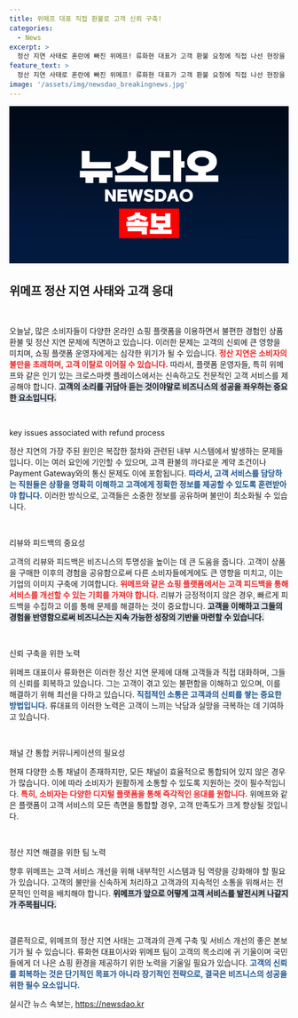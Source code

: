 ```yaml
---
title: 위메프 대표 직접 환불로 고객 신뢰 구축!
categories:
  - News
excerpt: >
  정산 지연 사태로 혼란에 빠진 위메프! 류화현 대표가 고객 환불 요청에 직접 나선 현장을 전합니다. 고객의 목소리가 닿는 순간, 위메프의 진정성은 과연?
feature_text: >
  정산 지연 사태로 혼란에 빠진 위메프! 류화현 대표가 고객 환불 요청에 직접 나선 현장을 전합니다. 고객의 목소리가 닿는 순간, 위메프의 진정성은 과연?
image: '/assets/img/newsdao_breakingnews.jpg'
---
```


<p><img src="/assets/img/newsdao_breakingnews.jpg" alt="implanttips 속보" /></p>

<h2 data-ke-size="size26">위메프 정산 지연 사태와 고객 응대</h2>

<p data-ke-size="size16">&nbsp;</p>

<p>오늘날, 많은 소비자들이 다양한 온라인 쇼핑 플랫폼을 이용하면서 불편한 경험인 상품 환불 및 정산 지연 문제에 직면하고 있습니다. 이러한 문제는 고객의 신뢰에 큰 영향을 미치며, 쇼핑 플랫폼 운영자에게는 심각한 위기가 될 수 있습니다. <b><span style="color: #ee2323;">정산 지연은 소비자의 불만을 초래하며, 고객 이탈로 이어질 수 있습니다.</span></b> 따라서, 플랫폼 운영자들, 특히 위메프와 같은 인기 있는 크로스마켓 플레이스에서는 신속하고도 전문적인 고객 서비스를 제공해야 합니다. <b><span style="background-color: #21538527;">고객의 소리를 귀담아 듣는 것이야말로 비즈니스의 성공을 좌우하는 중요한 요소입니다.</span></b></p>

<p data-ke-size="size16">&nbsp;</p>

<p>key issues associated with refund process</p>

<p>정산 지연의 가장 주된 원인은 복잡한 절차와 관련된 내부 시스템에서 발생하는 문제들입니다. 이는 여러 요인에 기인할 수 있으며, 고객 환불의 까다로운 계약 조건이나 Payment Gateway와의 통신 문제도 이에 포함됩니다. <b><span style="color: #1a5490;">따라서, 고객 서비스를 담당하는 직원들은 상황을 명확히 이해하고 고객에게 정확한 정보를 제공할 수 있도록 훈련받아야 합니다.</span></b> 이러한 방식으로, 고객들은 소중한 정보를 공유하며 불만이 최소화될 수 있습니다.</p>

<p data-ke-size="size16">&nbsp;</p>

<p>리뷰와 피드백의 중요성</p>

<p>고객의 리뷰와 피드백은 비즈니스의 투명성을 높이는 데 큰 도움을 줍니다. 고객이 상품을 구매한 이후의 경험을 공유함으로써 다른 소비자들에게에도 큰 영향을 미치고, 이는 기업의 이미지 구축에 기여합니다. <b><span style="color: #ee2323;">위메프와 같은 쇼핑 플랫폼에서는 고객 피드백을 통해 서비스를 개선할 수 있는 기회를 가져야 합니다.</span></b> 리뷰가 긍정적이지 않은 경우, 빠르게 피드백을 수집하고 이를 통해 문제를 해결하는 것이 중요합니다. <b><span style="background-color: #21538527;">고객을 이해하고 그들의 경험을 반영함으로써 비즈니스는 지속 가능한 성장의 기반을 마련할 수 있습니다.</span></b></p>

<p data-ke-size="size16">&nbsp;</p>

<p>신뢰 구축을 위한 노력</p>

<p>위메프 대표이사 류화현은 이러한 정산 지연 문제에 대해 고객들과 직접 대화하며, 그들의 신뢰를 회복하고 있습니다. 그는 고객이 겪고 있는 불편함을 이해하고 있으며, 이를 해결하기 위해 최선을 다하고 있습니다. <b><span style="color: #1a5490;">직접적인 소통은 고객과의 신뢰를 쌓는 중요한 방법입니다.</span></b> 류대표의 이러한 노력은 고객이 느끼는 낙담과 실망을 극복하는 데 기여하고 있습니다.</p>

<p data-ke-size="size16">&nbsp;</p>

<p>채널 간 통합 커뮤니케이션의 필요성</p>

<p>현재 다양한 소통 채널이 존재하지만, 모든 채널이 효율적으로 통합되어 있지 않은 경우가 많습니다. 이에 따라 소비자가 원활하게 소통할 수 있도록 지원하는 것이 필수적입니다. <b><span style="color: #ee2323;">특히, 소비자는 다양한 디지털 플랫폼을 통해 즉각적인 응대를 원합니다.</span></b> 위메프와 같은 플랫폼이 고객 서비스의 모든 측면을 통합할 경우, 고객 만족도가 크게 향상될 것입니다.</p>

<p data-ke-size="size16">&nbsp;</p>

<p>정산 지연 해결을 위한 팀 노력</p>

<p>향후 위메프는 고객 서비스 개선을 위해 내부적인 시스템과 팀 역량을 강화해야 할 필요가 있습니다. 고객의 불만을 신속하게 처리하고 고객과의 지속적인 소통을 위해서는 전문적인 인력을 배치해야 합니다. <b><span style="background-color: #21538527;">위메프가 앞으로 어떻게 고객 서비스를 발전시켜 나갈지가 주목됩니다.</span></b></p>

<p data-ke-size="size16">&nbsp;</p>

<p>결론적으로, 위메프의 정산 지연 사태는 고객과의 관계 구축 및 서비스 개선의 좋은 본보기가 될 수 있습니다. 류화현 대표이사와 위메프 팀이 고객의 목소리에 귀 기울이며 국민들에게 더 나은 쇼핑 환경을 제공하기 위한 노력을 기울일 필요가 있습니다. <b><span style="color: #1a5490;">고객의 신뢰를 회복하는 것은 단기적인 목표가 아니라 장기적인 전략으로, 결국은 비즈니스의 성공을 위한 필수 요소입니다.</span></b></p>
실시간 뉴스 속보는, <a href="https://newsdao.kr" rel="dofollow">https://newsdao.kr</a>


